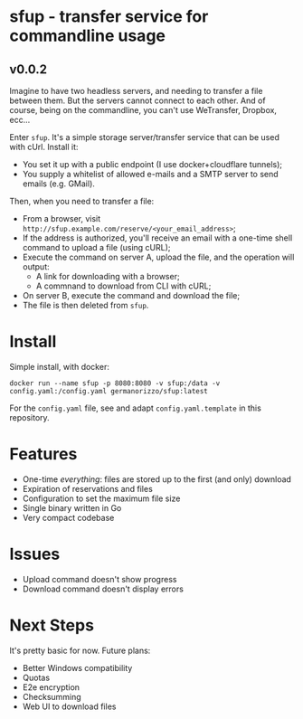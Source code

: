 # sfup - transfer service for commandline usage
## v0.0.2

Imagine to have two headless servers, and needing to transfer a file between them. But the servers cannot connect to each other. And of course, being on the commandline, you can't use WeTransfer, Dropbox, ecc...

Enter `sfup`. It's a simple storage server/transfer service that can be used with cUrl. Install it:

- You set it up with a public endpoint (I use docker+cloudflare tunnels);
- You supply a whitelist of allowed e-mails and a SMTP server to send emails (e.g. GMail).

Then, when you need to transfer a file:

- From a browser, visit `http://sfup.example.com/reserve/<your_email_address>`;
- If the address is authorized, you'll receive an email with a one-time shell command to upload a file (using cURL);
- Execute the command on server A, upload the file, and the operation will output:
  - A link for downloading with a browser;
  - A commnand to download from CLI with cURL;
- On server B, execute the command and download the file;
- The file is then deleted from `sfup`.

# Install

Simple install, with docker:

`docker run --name sfup -p 8080:8080 -v sfup:/data -v config.yaml:/config.yaml germanorizzo/sfup:latest`

For the `config.yaml` file, see and adapt `config.yaml.template` in this repository.

# Features

- One-time *everything*: files are stored up to the first (and only) download
- Expiration of reservations and files
- Configuration to set the maximum file size
- Single binary written in Go
- Very compact codebase

# Issues

- Upload command doesn't show progress
- Download command doesn't display errors

# Next Steps

It's pretty basic for now. Future plans:

- Better Windows compatibility
- Quotas
- E2e encryption
- Checksumming
- Web UI to download files

